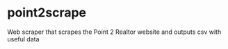# point2scrape
Web scraper that scrapes the Point 2 Realtor website and outputs csv with useful data
